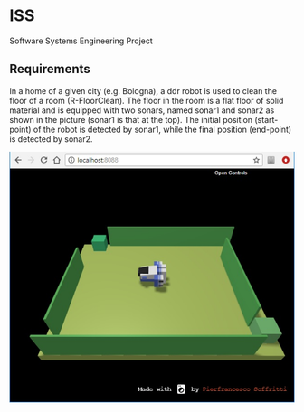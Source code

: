 # ISS
Software Systems Engineering Project

## Requirements
In a home of a given city (e.g. Bologna), a ddr robot is used to clean the floor of a room (R-FloorClean).
The floor in the room is a flat floor of solid material and is equipped with two sonars, named sonar1 and sonar2 as shown in the picture (sonar1 is that at the top). The initial position (start-point) of the robot is detected by sonar1, while the final position (end-point) is detected by sonar2.

![Alt text](/latex/img/virtualRobot.jpg)
